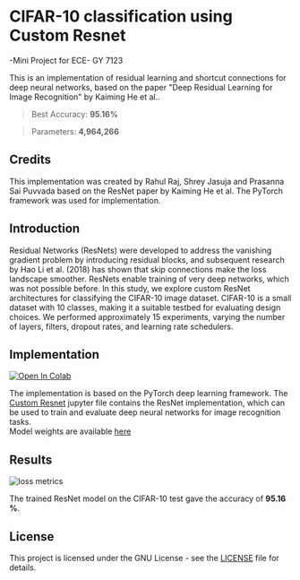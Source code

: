 # CIFAR-10 classification using Custom Resnet
-Mini Project for ECE- GY  7123

This is an implementation of residual learning and shortcut connections for deep neural networks, based on the paper "Deep Residual Learning for Image Recognition" by Kaiming He et al..

> Best Accuracy: **95.16%**

> Parameters: **4,964,266**

## Credits
This implementation was created by Rahul Raj, Shrey Jasuja and Prasanna Sai Puvvada based on the ResNet paper by Kaiming He et al. The PyTorch framework was used for implementation.

## Introduction
Residual Networks (ResNets) were developed to address the vanishing gradient problem by introducing residual blocks, and subsequent research by Hao Li et al. (2018) has shown that skip connections make the loss landscape smoother. ResNets enable training of very deep networks, which was not possible before. In this study, we explore custom ResNet architectures for classifying the CIFAR-10 image dataset. CIFAR-10 is a small dataset with 10 classes, making it a suitable testbed for evaluating design choices. We performed approximately 15 experiments, varying the number of layers, filters, dropout rates, and learning rate schedulers.

## Implementation
[![Open In Colab](https://colab.research.google.com/assets/colab-badge.svg)](https://colab.research.google.com/github/shreyjasuja/cifar_10_custom_resnet/blob/main/dl_mini_project.ipynb)

The implementation is based on the PyTorch deep learning framework. The [Custom Resnet](dl_mini_project.ipynb) jupyter file contains the ResNet implementation, which can be used to train and evaluate deep neural networks for image recognition tasks.
<br />
Model weights are available [here](https://bit.ly/dl-7123)

## Results
![loss metrics](https://drive.google.com/uc?export=view&id=1RABEx5c5jyCaGhxsOfx6wi48nnE1Do7h)

The trained ResNet model on the CIFAR-10 test gave the accuracy of **95.16 %**.

## License
This project is licensed under the GNU License - see the [LICENSE](LICENSE) file for details.






